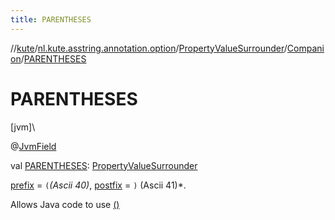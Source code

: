 ```yaml
---
title: PARENTHESES
---
```

//[kute](../../../../index.html)/[nl.kute.asstring.annotation.option](../../index.html)/[PropertyValueSurrounder](../index.html)/[Companion](index.html)/[PARENTHESES](-p-a-r-e-n-t-h-e-s-e-s.html)



# PARENTHESES



[jvm]\




@[JvmField](https://kotlinlang.org/api/latest/jvm/stdlib/kotlin.jvm/-jvm-field/index.html)



val [PARENTHESES](-p-a-r-e-n-t-h-e-s-e-s.html): [PropertyValueSurrounder](../index.html)



[prefix](../prefix.html) = `(`*(Ascii 40)*, [postfix](../postfix.html) = `)` (Ascii 41)*.



Allows Java code to use [()](../()/index.html)




